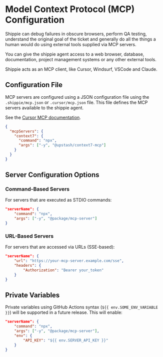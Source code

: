 # Model Context Protocol (MCP) Configuration

Shippie can debug failures in obscure browsers, perform QA testing, understand the original goal of the ticket and generally do all the things a human would do using external tools supplied via MCP servers.

You can give the shippie agent access to a web browser, database, documentation, project management systems or any other external tools.

Shippie acts as an MCP client, like Cursor, Windsurf, VSCode and Claude.

## Configuration File

MCP servers are configured using a JSON configuration file using the `.shippie/mcp.json` or `.cursor/mcp.json` file. This file defines the MCP servers available to the shippie agent.

See the [Cursor MCP documentation](https://docs.cursor.com/context/model-context-protocol).

```json
{
  "mcpServers": {
    "context7": {
      "command": "npx",
      "args": ["-y", "@upstash/context7-mcp"]
    }
  }
}
```

## Server Configuration Options

### Command-Based Servers

For servers that are executed as STDIO commands:

```json
"serverName": {
    "command": "npx",
    "args": ["-y", "@package/mcp-server"]
}
```

### URL-Based Servers

For servers that are accessed via URLs (SSE-based):

```json
"serverName": {
    "url": "https://your-mcp-server.example.com/sse",
    "headers": {
        "Authorization": "Bearer your_token"
    }
}
```

## Private Variables

Private variables using GitHub Actions syntax (`${{ env.SOME_ENV_VARIABLE }}`) will be supported in a future release. This will enable:

```json
"serverName": {
    "command": "npx",
    "args": ["-y", "@package/mcp-server"],
    "env": {
        "API_KEY": "${{ env.SERVER_API_KEY }}"
    }
}
```
